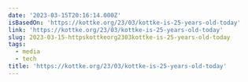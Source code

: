 ```yaml
---
date: '2023-03-15T20:16:14.000Z'
isBasedOn: 'https://kottke.org/23/03/kottke-is-25-years-old-today'
link: 'https://kottke.org/23/03/kottke-is-25-years-old-today'
slug: 2023-03-15-httpskottkeorg2303kottke-is-25-years-old-today
tags:
  - media
  - tech
title: 'https://kottke.org/23/03/kottke-is-25-years-old-today'
---
```


